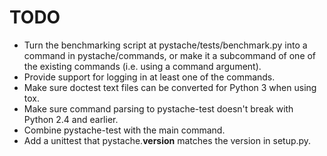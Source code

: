 TODO
====

* Turn the benchmarking script at pystache/tests/benchmark.py into a command in pystache/commands, or
  make it a subcommand of one of the existing commands (i.e. using a command argument).
* Provide support for logging in at least one of the commands.
* Make sure doctest text files can be converted for Python 3 when using tox.
* Make sure command parsing to pystache-test doesn't break with Python 2.4 and earlier.
* Combine pystache-test with the main command.
* Add a unittest that pystache.__version__ matches the version in setup.py.
